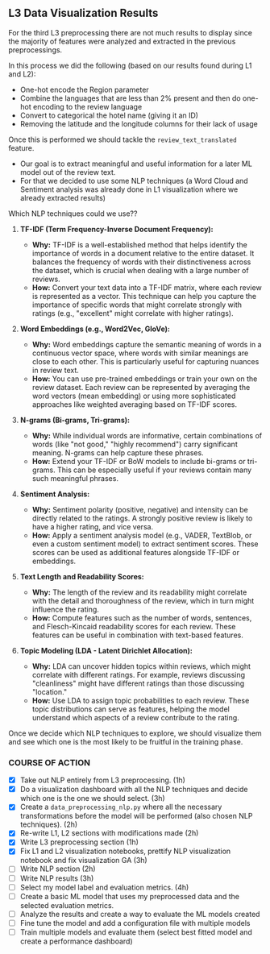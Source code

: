 ## L3 Data Visualization Results

For the third L3 preprocessing there are not much results to display since the majority of features were analyzed and extracted in the previous preprocessings. 

In this process we did the following (based on our results found during L1 and L2): 
- One-hot encode the Region parameter
- Combine the languages that are less than 2% present and then do one-hot encoding to the review language
- Convert to categorical the hotel name (giving it an ID)
- Removing the latitude and the longitude columns for their lack of usage 


Once this is performed we should tackle the `review_text_translated` feature. 
- Our goal is to extract meaningful and useful information for a later ML model out of the review text. 
- For that we decided to use some NLP techniques (a Word Cloud and Sentiment analysis was already done in L1 visualization where we already extracted results)

Which NLP techniques could we use?? 

1. **TF-IDF (Term Frequency-Inverse Document Frequency):**
   - **Why:** TF-IDF is a well-established method that helps identify the importance of words in a document relative to the entire dataset. It balances the frequency of words with their distinctiveness across the dataset, which is crucial when dealing with a large number of reviews.
   - **How:** Convert your text data into a TF-IDF matrix, where each review is represented as a vector. This technique can help you capture the importance of specific words that might correlate strongly with ratings (e.g., "excellent" might correlate with higher ratings).

2. **Word Embeddings (e.g., Word2Vec, GloVe):**
   - **Why:** Word embeddings capture the semantic meaning of words in a continuous vector space, where words with similar meanings are close to each other. This is particularly useful for capturing nuances in review text.
   - **How:** You can use pre-trained embeddings or train your own on the review dataset. Each review can be represented by averaging the word vectors (mean embedding) or using more sophisticated approaches like weighted averaging based on TF-IDF scores.

3. **N-grams (Bi-grams, Tri-grams):**
   - **Why:** While individual words are informative, certain combinations of words (like "not good," "highly recommend") carry significant meaning. N-grams can help capture these phrases.
   - **How:** Extend your TF-IDF or BoW models to include bi-grams or tri-grams. This can be especially useful if your reviews contain many such meaningful phrases.

4. **Sentiment Analysis:**
   - **Why:** Sentiment polarity (positive, negative) and intensity can be directly related to the ratings. A strongly positive review is likely to have a higher rating, and vice versa.
   - **How:** Apply a sentiment analysis model (e.g., VADER, TextBlob, or even a custom sentiment model) to extract sentiment scores. These scores can be used as additional features alongside TF-IDF or embeddings.

5. **Text Length and Readability Scores:**
   - **Why:** The length of the review and its readability might correlate with the detail and thoroughness of the review, which in turn might influence the rating.
   - **How:** Compute features such as the number of words, sentences, and Flesch-Kincaid readability scores for each review. These features can be useful in combination with text-based features.

6. **Topic Modeling (LDA - Latent Dirichlet Allocation):**
   - **Why:** LDA can uncover hidden topics within reviews, which might correlate with different ratings. For example, reviews discussing "cleanliness" might have different ratings than those discussing "location."
   - **How:** Use LDA to assign topic probabilities to each review. These topic distributions can serve as features, helping the model understand which aspects of a review contribute to the rating.

Once we decide which NLP techniques to explore, we should visualize them and see which one is the most likely to be fruitful in the training phase. 



### COURSE OF ACTION

- [X] Take out NLP entirely from L3 preprocessing. (1h)
- [X] Do a visualization dashboard with all the NLP techniques and decide which one is the one we should select. (3h)
- [X] Create a `data_preprocessing_nlp.py` where all the necessary transformations before the model will be performed (also chosen NLP techniques). (2h)
- [X] Re-write L1, L2 sections with modifications made (2h)
- [X] Write L3 preprocessing section (1h)
- [X] Fix L1 and L2 visualization notebooks, prettify NLP visualization notebook and fix visualization GA (3h)
- [ ] Write NLP section (2h)
- [ ] Write NLP results (3h)
- [ ] Select my model label and evaluation metrics. (4h)
- [ ] Create a basic ML model that uses my preprocessed data and the selected evaluation metrics.
- [ ] Analyze the results and create a way to evaluate the ML models created
- [ ] Fine tune the model and add a configuration file with multiple models
- [ ] Train multiple models and evaluate them (select best fitted model and create a performance dashboard)
